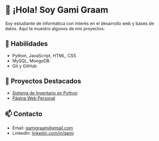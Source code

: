 # 👋 ¡Hola! Soy Gami Graam

Soy estudiante de informática con interés en el desarrollo web y bases de datos. Aquí te muestro algunos de mis proyectos:

## 🧠 Habilidades
- Python, JavaScript, HTML, CSS
- MySQL, MongoDB
- Git y GitHub

## 📁 Proyectos Destacados
- [Sistema de Inventario en Python](https://github.com/usuario/inventario-python)
- [Página Web Personal](https://github.com/usuario/portafolio-web)

## 📫 Contacto
- Email: gamigraam@email.com
- LinkedIn: [linkedin.com/in/gami](https://linkedin.com/in/gami)
